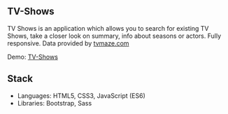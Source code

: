## TV-Shows

TV Shows is an application which allows you to search for existing TV Shows, take a closer look on summary, info about seasons or actors. Fully responsive.
Data provided by [tvmaze.com](https://api.tvmaze.com/)

Demo: [TV-Shows](https://nenaddimitrijevic89.github.io/TV-Shows/)

## Stack

* Languages: HTML5, CSS3, JavaScript (ES6)
* Libraries: Bootstrap, Sass
